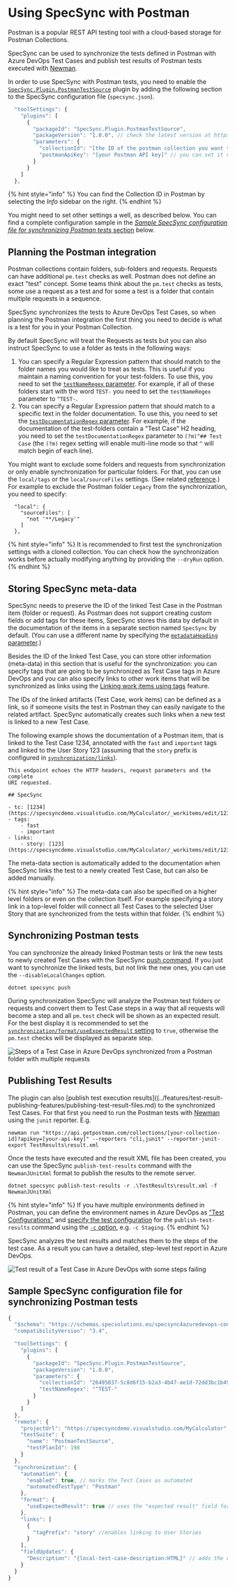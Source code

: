 # Using SpecSync with Postman

Postman is a popular REST API testing tool with a cloud-based storage for Postman Collections.

SpecSync can be used to synchronize the tests defined in Postman with Azure DevOps Test Cases and publish test results of Postman tests executed with [Newman](https://learning.postman.com/docs/collections/using-newman-cli/command-line-integration-with-newman/).

In order to use SpecSync with Postman tests, you need to enable the [`SpecSync.Plugin.PostmanTestSource`](https://github.com/specsolutions/specsync-sample-plugins/tree/main/postman-test-source-plugin) plugin by adding the following section to the SpecSync configuration file (`specsync.json`).

```javascript
  "toolSettings": {
    "plugins": [
      {
        "packageId": "SpecSync.Plugin.PostmanTestSource",
        "packageVersion": "1.0.0", // check the latest version at https://www.nuget.org/packages/SpecSync.Plugin.PostmanTestSource
        "parameters": {
          "collectionId": "[the ID of the postman collection you want to synchronize]",
          "postmanApiKey": "[your Postman API key]" // you can set it via the POSTMAN_API_KEY environment variable as well
        }
      }
    ]
  },
```

{% hint style="info" %}
You can find the Collection ID in Postman by selecting the *Info* sidebar on the right.
{% endhint %}

You might need to set other settings a well, as described below. You can find a complete configuration sample in the [*Sample SpecSync configuration file for synchronizing Postman tests* section](#sample-config) below.

## Planning the Postman integration

Postman collections contain folders, sub-folders and requests. Requests can have additional `pm.test` checks as well. Postman does not define an exact "test" concept. Some teams think about the `pm.test` checks as tests, some use a request as a test and for some a test is a folder that contain multiple requests in a sequence. 

SpecSync synchronizes the tests to Azure DevOps Test Cases, so when planning the Postman integration the first thing you need to decide is what is a test for you in your Postman Collection.

By default SpecSync will treat the Requests as tests but you can also instruct SpecSync to use a folder as tests in the following ways:

1. You can specify a Regular Expression pattern that should match to the folder names you would like to treat as tests. This is useful if you maintain a naming convention for your test-folders. To use this, you need to set the [`testNameRegex` parameter](https://github.com/specsolutions/specsync-sample-plugins/tree/main/postman-test-source-plugin#plugin-parameters). For example, if all of these folders start with the word `TEST-` you need to set the `testNameRegex` parameter to `^TEST-`.
2. You can specify a Regular Expression pattern that should match to a specific text in the folder documentation. To use this, you need to set the [`testDocumentationRegex` parameter](https://github.com/specsolutions/specsync-sample-plugins/tree/main/postman-test-source-plugin#plugin-parameters). For example, if the documentation of the test-folders contain a "Test Case" H2 heading, you need to set the `testDocumentationRegex` parameter to `(?m)^## Test Case` (the `(?m)` regex setting will enable multi-line mode so that `^` will match begin of each line).

You might want to exclude some folders and requests from synchronization or only enable synchronization for particular folders. For that, you can use the `local/tags` or the `local/sourceFiles` settings. (See related [reference](../reference/configuration/configuration-local.md).) For example to exclude the Postman folder `Legacy` from the synchronization, you need to specify:

```
  "local": {
    "sourceFiles": [
      "not '**/Legacy'"
    ]
  },
```

{% hint style="info" %}
It is recommended to first test the synchronization settings with a cloned collection. You can check how the synchronization works before actually modifying anything by providing the `--dryRun` option.
{% endhint %}

## Storing SpecSync meta-data

SpecSync needs to preserve the ID of the linked Test Case in the Postman item (folder or request). As Postman does not support creating custom fields or add tags for these items, SpecSync stores this data by default in the documentation of the items in a separate section named `SpecSync` by default. (You can use a different name by specifying the [`metadataHeading` parameter](https://github.com/specsolutions/specsync-sample-plugins/tree/main/postman-test-source-plugin#plugin-parameters).) 

Besides the ID of the linked Test Case, you can store other information (meta-data) in this section that is useful for the synchronization: you can specify tags that are going to be synchronized as Test Case tags in Azure DevOps and you can also specify links to other work items that will be synchronized as links using the [Linking work items using tags](../features/common-synchronization-features/linking-work-items-with-tags.md) feature.

The IDs of the linked artifacts (Test Case, work items) can be defined as a link, so if someone visits the test in Postman they can easily navigate to the related artifact. SpecSync automatically creates such links when a new test is linked to a new Test Case.

The following example shows the documentation of a Postman item, that is linked to the Test Case 1234, annotated with the `fast` and `important` tags and linked to the User Story 123 (assuming that the `story` prefix is configured in [`synchronization/links`](../reference/configuration/configuration-synchronization/configuration-synchronization-links.md)).

```
This endpoint echoes the HTTP headers, request parameters and the complete  
URI requested.

## SpecSync

- tc: [1234](https://specsyncdemo.visualstudio.com/MyCalculator/_workitems/edit/1234)
- tags:
    - fast
    - important
- links:
    - story: [123](https://specsyncdemo.visualstudio.com/MyCalculator/_workitems/edit/123)
```

The meta-data section is automatically added to the documentation when SpecSync links the test to a newly created Test Case, but can also be added manually.

{% hint style="info" %}
The meta-data can also be specified on a higher level folders or even on the collection itself. For example specifying a story link in a top-level folder will connect all Test Cases to the selected User Story that are synchronized from the tests within that folder.
{% endhint %}

## Synchronizing Postman tests

You can synchronize the already linked Postman tests or link the new tests to newly created Test Cases with the SpecSync [push command](../reference/command-line-reference/push-command.md). If you just want to synchronize the linked tests, but not link the new ones, you can use the `--disableLocalChanges` option.

```text
dotnet specsync push
```

During synchronization SpecSync will analyze the Postman test folders or requests and convert them to Test Case steps in a way that all requests will become a step and all `pm.test` check will be shown as an expected result. For the best display it is recommended to set the [`synchronization/format/useExpectedResult` setting](../reference/configuration/configuration-synchronization/configuration-synchronization-format.md) to `true`, otherwise the `pm.test` checks will be displayed as separate step.

![Steps of a Test Case in Azure DevOps synchronized from a Postman folder with multiple requests](../img/postman-integration-test-case-steps.png)

## Publishing Test Results

The plugin can also [publish test execution results]((../features/test-result-publishing-features/publishing-test-result-files.md) to the synchronized Test Cases. For that first you need to run the Postman tests with [Newman](https://learning.postman.com/docs/collections/using-newman-cli/command-line-integration-with-newman/) using the `junit` reporter. E.g.

```
newman run "https://api.getpostman.com/collections/[your-collection-id]?apikey=[your-api-key]" --reporters "cli,junit" --reporter-junit-export TestResults\result.xml
```

Once the tests have executed and the result XML file has been created, you can use the SpecSync `publish-test-results` command with the `NewmanJUnitXml` format to publish the results to the remote server.

```
dotnet specsync publish-test-results -r .\TestResults\result.xml -f NewmanJUnitXml
```

{% hint style="info" %}
If you have multiple environments defined in Postman, you can define the environment names in Azure DevOps as ["Test Configurations"](https://learn.microsoft.com/en-us/azure/devops/test/test-different-configurations?view=azure-devops&tabs=browser) and [specify the test configuration](../features/test-result-publishing-features/publishing-test-result-files.md#test-results-belong-to-a-test-configuration) for the `publish-test-results` command using the [`-c` option](../reference/command-line-reference/publish-test-results-command.md), e.g. `-c Staging`.
{% endhint %}

SpecSync analyzes the test results and matches them to the steps of the test case. As a result you can have a detailed, step-level test report in Azure DevOps. 

![Test result of a Test Case in Azure DevOps with some steps failing](../img/postman-integration-test-case-result.png)


## Sample SpecSync configuration file for synchronizing Postman tests <a href="sample-config" id="sample-config"></a>

```javascript
{
  "$schema": "https://schemas.specsolutions.eu/specsync4azuredevops-config-latest.json",
  "compatibilityVersion": "3.4",

  "toolSettings": {
    "plugins": [
      {
        "packageId": "SpecSync.Plugin.PostmanTestSource",
        "packageVersion": "1.0.0",
        "parameters": {
          "collectionId": "26495037-5c8d6f15-b2a3-4b47-ae1d-72dd3bc1b49b",
          "testNameRegex": "^TEST-"
        }
      }
    ]
  },
  "remote": {
    "projectUrl": "https://specsyncdemo.visualstudio.com/MyCalculator",
    "testSuite": {
      "name": "PostmanTestSource",
      "testPlanId": 198
    }
  },
  "synchronization": {
    "automation": {
      "enabled": true, // marks the Test Cases as automated
      "automatedTestType": "Postman"
    },
    "format": {
      "useExpectedResult": true // uses the "expected result" field for "pm.test" checks
    },
    "links": [
      {
        "tagPrefix": "story" //enables linking to User Stories
      }
    ],
    "fieldUpdates": {
      "Description": "{local-test-case-description:HTML}" // adds the documentation content to the description field
    }
  }
}
```
